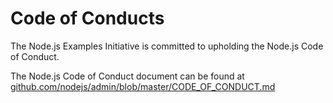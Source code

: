 # Code of Conducts

The Node.js Examples Initiative is committed to upholding the Node.js Code of Conduct.

The Node.js Code of Conduct document can be found at [github.com/nodejs/admin/blob/master/CODE_OF_CONDUCT.md](https://github.com/nodejs/admin/blob/master/CODE_OF_CONDUCT.md)
